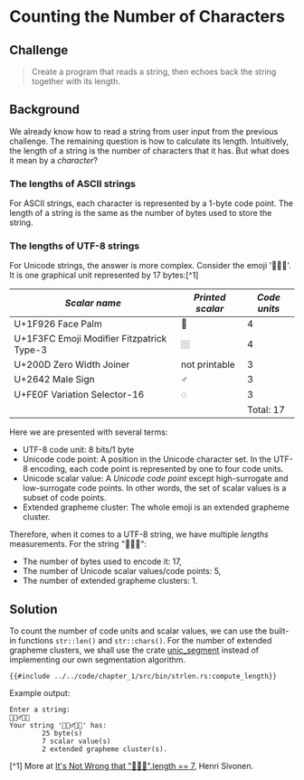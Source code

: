 # Counting the Number of Characters

## Challenge

> Create a program that reads a string, then echoes back the string together with its length.

## Background

We already know how to read a string from user input from the previous challenge.
The remaining question is how to calculate its length.
Intuitively, the length of a string is the number of characters that it has.
But what does it mean by a *character*?


### The lengths of ASCII strings
For ASCII strings, each character is represented by a 1-byte code point.
The length of a string is the same as the number of bytes used to store the string.

### The lengths of UTF-8 strings
For Unicode strings, the answer is more complex. Consider the emoji '🤦🏼‍♂️'. It is one graphical unit
represented by 17 bytes:[^1]

| *Scalar name*                             | *Printed scalar* | *Code units* |
|-------------------------------------------|------------------|--------------|
| U+1F926 Face Palm                         | 🤦               | 4            |
| U+1F3FC Emoji Modifier Fitzpatrick Type-3 | 🏼               | 4            |
| U+200D Zero Width Joiner                  | not printable    | 3            |
| U+2642 Male Sign                          | ♂                | 3            |
| U+FE0F Variation Selector-16              | ◌️                | 3            |
|                                           |                  | Total: 17    |

Here we are presented with several terms:
- UTF-8 code unit: 8 bits/1 byte
- Unicode code point: A position in the Unicode character set. In the UTF-8 encoding, each code point
is represented by one to four code units.
- Unicode scalar value: A *Unicode code point* except high-surrogate and low-surrogate code points.
In other words, the set of scalar values is a subset of code points.
- Extended grapheme cluster: The whole emoji is an extended grapheme cluster.

Therefore, when it comes to a UTF-8 string, we have multiple *lengths* measurements.
For the string "🤦🏼‍♂️":
- The number of bytes used to encode it: 17,
- The number of Unicode scalar values/code points: 5,
- The number of extended grapheme clusters: 1.

## Solution

To count the number of code units and scalar values, we can use the built-in functions `str::len()`
and `str::chars()`. For the number of extended grapheme clusters, we shall use the crate [unic_segment](https://docs.rs/unic-segment/latest/unic_segment/) instead of implementing our own
segmentation algorithm.

```rust,noplayground
{{#include ../../code/chapter_1/src/bin/strlen.rs:compute_length}}
```

Example output:
```
Enter a string:
🤦🏼‍♂️🤦🏼
Your string '🤦🏼‍♂️🤦🏼' has:
        25 byte(s)
        7 scalar value(s)
        2 extended grapheme cluster(s).
```

[^1] More at [It's Not Wrong that "🤦🏼‍♂️".length == 7](https://hsivonen.fi/string-length/), Henri Sivonen.
